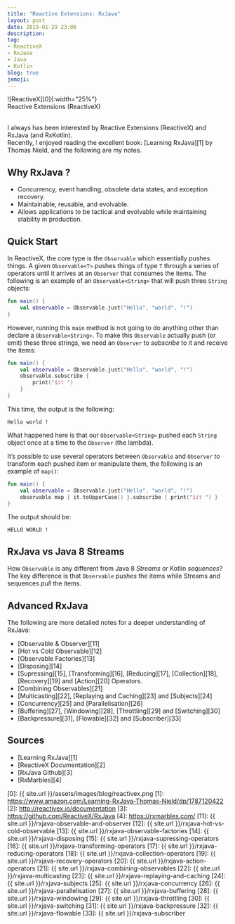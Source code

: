 ```yaml
---
title: "Reactive Extensions: RxJava"
layout: post
date: 2019-01-29 23:06
description:
tag:
- ReactiveX
- RxJava
- Java
- Kotlin
blog: true
jemoji:
---
```


<div class="text-center" markdown="1">
![ReactiveX][0]{:width="25%"}
<figcaption class="caption">Reactive Extensions (ReactiveX)</figcaption>
</div>
<br/>

I always has been interested by Reactive Extensions (ReactiveX) and RxJava (and RxKotlin).  
Recently, I enjoyed reading the excellent book: [Learning RxJava][1] by Thomas Nield, and the following are my notes.

## Why RxJava ?
* Concurrency, event handling, obsolete data states, and exception recovery.
* Maintainable, reusable, and evolvable.
* Allows applications to be tactical and evolvable while maintaining stability in production.

## Quick Start
In ReactiveX, the core type is the `Observable` which essentially pushes things. A given `Observable<T>` pushes things of type `T` through a series of operators until it arrives at an `Observer` that consumes the items. 
The following is an example of an `Observable<String>` that will push three `String` objects:
```kotlin
fun main() {
    val observable = Observable.just("Hello", "world", "!")
}
```
However, running this `main` method is not going to do anything other than declare a `Observable<String>`. To make this `Observable` actually push (or emit) these three strings, we need an `Observer` to _subscribe_ to it and receive the items:
```kotlin
fun main() {
    val observable = Observable.just("Hello", "world", "!")
    observable.subscribe {
        print("$it ")
    }
}
```
This time, the output is the following:
```
Hello world ! 
```
What happened here is that our `Observable<String>` pushed each `String` object once at a time to the `Observer` (the lambda).

It’s possible to use several operators between `Observable` and `Observer` to transform each pushed item or manipulate them, the following is an example of `map()`:
```kotlin
fun main() {
    val observable = Observable.just("Hello", "world", "!")
    observable.map { it.toUpperCase() }.subscribe { print("$it ") }
}
```
The output should be:
```
HELLO WORLD !
```

## RxJava vs Java 8 Streams
How `Observable` is any different from Java 8 _Streams_ or Kotlin _sequences_? The key difference is that `Observable` _pushes_ the items while Streams and sequences _pull_ the items. 

## Advanced RxJava
The following are more detailed notes for a deeper understanding of RxJava:

* [Observable & Observer][11]
* [Hot vs Cold Observable][12]
* [Observable Factories][13]
* [Disposing][14]
* [Supressing][15], [Transforming][16], [Reducing][17], [Collection][18], [Recovery][19] and [Action][20] Operators.
* [Combining Observables][21]
* [Multicasting][22], [Replaying and Caching][23] and [Subjects][24]
* [Concurrency][25] and [Parallelisation][26]
* [Buffering][27], [Windowing][28], [Throttling][29] and [Switching][30]
* [Backpressure][31], [Flowable][32] and [Subscriber][33]

## Sources
* [Learning RxJava][1]
* [ReactiveX Documentation][2]
* [RxJava Github][3]
* [RxMarbles][4]

[0]: {{ site.url }}/assets/images/blog/reactivex.png
[1]: https://www.amazon.com/Learning-RxJava-Thomas-Nield/dp/1787120422
[2]: http://reactivex.io/documentation
[3]: https://github.com/ReactiveX/RxJava
[4]: https://rxmarbles.com/
[11]: {{ site.url }}/rxjava-observable-and-observer
[12]: {{ site.url }}/rxjava-hot-vs-cold-observable
[13]: {{ site.url }}/rxjava-observable-factories
[14]: {{ site.url }}/rxjava-disposing
[15]: {{ site.url }}/rxjava-supressing-operators
[16]: {{ site.url }}/rxjava-transforming-operators
[17]: {{ site.url }}/rxjava-reducing-operators
[18]: {{ site.url }}/rxjava-collection-operators
[19]: {{ site.url }}/rxjava-recovery-operators
[20]: {{ site.url }}/rxjava-action-operators
[21]: {{ site.url }}/rxjava-combining-observables
[22]: {{ site.url }}/rxjava-multicasting
[23]: {{ site.url }}/rxjava-replaying-and-caching
[24]: {{ site.url }}/rxjava-subjects
[25]: {{ site.url }}/rxjava-concurrency
[26]: {{ site.url }}/rxjava-parallelisation
[27]: {{ site.url }}/rxjava-buffering
[28]: {{ site.url }}/rxjava-windowing
[29]: {{ site.url }}/rxjava-throttling
[30]: {{ site.url }}/rxjava-switching
[31]: {{ site.url }}/rxjava-backpressure
[32]: {{ site.url }}/rxjava-flowable
[33]: {{ site.url }}/rxjava-subscriber



